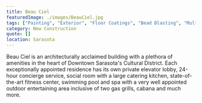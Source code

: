```yaml
---
title: Beau Ciel
featuredImage: ./images/BeauCiel.jpg
tags: ["Painting", "Exterior", "Floor Coatings", "Bead Blasting", "Multi-Unit Residential", "Interior"]
category: New Construction
quote: []
location: Sarasota
---
```

Beau Ciel is an architecturally acclaimed building with a plethora of amenities
in the heart of Downtown Sarasota's Cultural District. Each exceptionally
appointed residence has its own private elevator lobby, 24-hour concierge
service, social room with a large catering kitchen, state-of-the-art fitness
center, swimming pool and spa with a very well appointed outdoor entertaining
area inclusive of two gas grills, cabana and much more.
